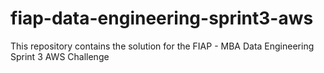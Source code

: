# fiap-data-engineering-sprint3-aws
This repository contains the solution for the FIAP - MBA Data Engineering Sprint 3 AWS Challenge
